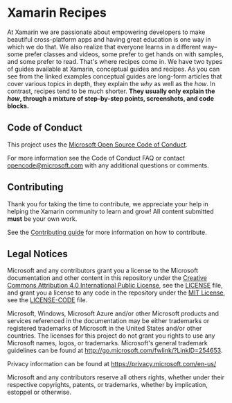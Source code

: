 # Xamarin Recipes
 
At Xamarin we are passionate about empowering developers to make beautiful cross-platform apps and having great education is one way in which we do that. We also realize that everyone learns in a different way–some prefer classes and videos, some prefer to get hands on with samples, and some prefer to read. That's where recipes come in. We have two types of guides available at Xamarin, conceptual guides and recipes. As you can see from the linked examples conceptual guides are long-form articles that cover various topics in depth, they explain the _why_ as well as the _how_. In contrast, recipes tend to be much shorter. **They usually only explain the _how_, through a mixture of step-by-step points, screenshots, and code blocks.**

## Code of Conduct

This project uses the [Microsoft Open Source Code of Conduct](https://github.com/xamarin/recipes/blob/master/code-of-conduct.md).

For more information see the Code of Conduct FAQ or contact opencode@microsoft.com with any additional questions or comments.

## Contributing

Thank you for taking the time to contribute, we appreciate your help in helping the Xamarin community to learn and grow! All content submitted **must** be your own work.

See the [Contributing guide](CONTRIBUTING.md) for more information on how to contribute.

## Legal Notices

Microsoft and any contributors grant you a license to the Microsoft documentation and other content
in this repository under the [Creative Commons Attribution 4.0 International Public License](https://creativecommons.org/licenses/by/4.0/legalcode),
see the [LICENSE](LICENSE) file, and grant you a license to any code in the repository under the [MIT License](https://opensource.org/licenses/MIT), see the
[LICENSE-CODE](LICENSE-CODE) file.

Microsoft, Windows, Microsoft Azure and/or other Microsoft products and services referenced in the documentation
may be either trademarks or registered trademarks of Microsoft in the United States and/or other countries.
The licenses for this project do not grant you rights to use any Microsoft names, logos, or trademarks.
Microsoft's general trademark guidelines can be found at http://go.microsoft.com/fwlink/?LinkID=254653.

Privacy information can be found at https://privacy.microsoft.com/en-us/

Microsoft and any contributors reserve all others rights, whether under their respective copyrights, patents,
or trademarks, whether by implication, estoppel or otherwise.
